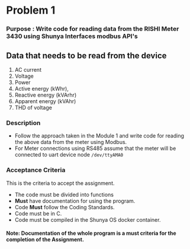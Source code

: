 # Problem 1

### Purpose : Write code for reading data from the RISHI Meter 3430 using Shunya Interfaces modbus API's

## Data that needs to be read from the device
1. AC current 
1. Voltage 
1. Power
1. Active energy (kWhr), 
1. Reactive energy (kVArhr) 
1. Apparent energy (kVAhr) 
1. THD of voltage


### Description
- Follow the approach taken in the Module 1 and write code for reading the above data from the meter using Modbus.
- For Meter connections using RS485 assume that the meter will be connected to uart device node `/dev/ttyAMA0` 


### Acceptance Criteria 
This is the criteria to accept the assignment.
- The code must be divided into functions 
- **Must** have documentation for using the program.
- Code **Must** follow the Coding Standards.
- Code must be in C.
- Code must be compiled in the Shunya OS docker container.

#### Note: Documentation of the whole program is a must criteria for the completion of the Assignment.